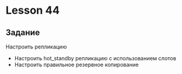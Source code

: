 # Lesson 44

## Задание

Настроить репликацию

- Настроить hot_standby репликацию с использованием слотов
- Настроить правильное резервное копирование
